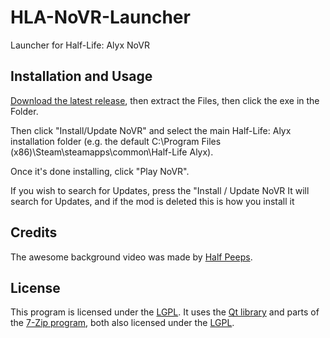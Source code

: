 # HLA-NoVR-Launcher
Launcher for Half-Life: Alyx NoVR

## Installation and Usage
[Download the latest release](https://github.com/bfeber/HLA-NoVR-Launcher/releases/latest/download/HLA-NoVR-Launcher.zip), then extract the Files, then click the exe in the Folder.

Then click "Install/Update NoVR" and select the main Half-Life: Alyx installation folder (e.g. the default C:\Program Files (x86)\Steam\steamapps\common\Half-Life Alyx).

Once it's done installing, click "Play NoVR".

If you wish to search for Updates, press the "Install / Update NoVR It will search for Updates, and if the mod is deleted this is how you install it

## Credits
The awesome background video was made by [Half Peeps](https://www.youtube.com/@HALFPEEPS).
## License
This program is licensed under the [LGPL](LICENSE.txt). It uses the [Qt library](https://github.com/bfeber/qt5) and parts of the [7-Zip program](www.7-zip.org), both also licensed under the [LGPL](LICENSE.txt).
